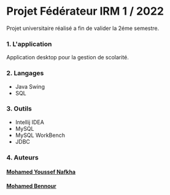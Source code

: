 # Projet Fédérateur IRM 1 / 2022

Projet universitaire réalisé a fin de valider la 2éme semestre.

### 1. L'application
Application desktop  pour la gestion de scolarité.
### 2. Langages


- Java Swing
- SQL
### 3. Outils

- Intellij IDEA
- MySQL
- MySQL WorkBench
- JDBC



### 4. Auteurs
#### [Mohamed Youssef Nafkha](https://github.com/Nafkha)
#### [Mohamed Bennour](https://github.com/MohamedBennour)
 
  
